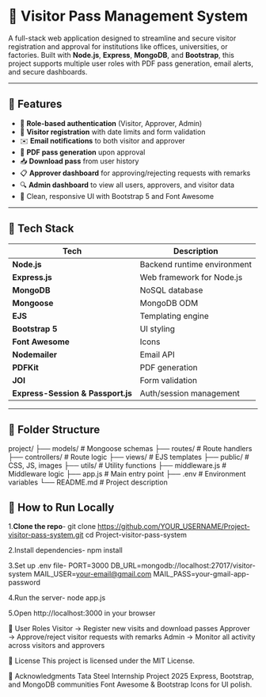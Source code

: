 # 🛂 Visitor Pass Management System

A full-stack web application designed to streamline and secure visitor registration and approval for institutions like offices, universities, or factories. Built with **Node.js**, **Express**, **MongoDB**, and **Bootstrap**, this project supports multiple user roles with PDF pass generation, email alerts, and secure dashboards.

---

## 🚀 Features

- 🔐 **Role-based authentication** (Visitor, Approver, Admin)
- 📝 **Visitor registration** with date limits and form validation
- ✉️ **Email notifications** to both visitor and approver
- 🧾 **PDF pass generation** upon approval
- 📥 **Download pass** from user history
- 📋 **Approver dashboard** for approving/rejecting requests with remarks
- 🔍 **Admin dashboard** to view all users, approvers, and visitor data
- 🎨 Clean, responsive UI with Bootstrap 5 and Font Awesome

---

## 🧠 Tech Stack

| Tech | Description |
|------|-------------|
| **Node.js** | Backend runtime environment |
| **Express.js** | Web framework for Node.js |
| **MongoDB** | NoSQL database |
| **Mongoose** | MongoDB ODM |
| **EJS** | Templating engine |
| **Bootstrap 5** | UI styling |
| **Font Awesome** | Icons |
| **Nodemailer** | Email API |
| **PDFKit** | PDF generation |
| **JOI** | Form validation |
| **Express-Session & Passport.js** | Auth/session management |

---

## 📁 Folder Structure
project/
├── models/ # Mongoose schemas
├── routes/ # Route handlers
├── controllers/ # Route logic
├── views/ # EJS templates
├── public/ # CSS, JS, images
├── utils/ # Utility functions
├── middleware.js # Middleware logic
├── app.js # Main entry point
├── .env # Environment variables
└── README.md # Project description

## 🧪 How to Run Locally

1.**Clone the repo**-
   git clone https://github.com/YOUR_USERNAME/Project-visitor-pass-system.git
   cd Project-visitor-pass-system
   
2.Install dependencies-
npm install

3.Set up .env file-
PORT=3000
DB_URL=mongodb://localhost:27017/visitor-system
MAIL_USER=your-email@gmail.com
MAIL_PASS=your-gmail-app-password

4.Run the server-
node app.js

5.Open http://localhost:3000 in your browser

👤 User Roles
Visitor → Register new visits and download passes
Approver → Approve/reject visitor requests with remarks
Admin → Monitor all activity across visitors and approvers

📝 License
This project is licensed under the MIT License.

🙌 Acknowledgments
Tata Steel Internship Project 2025
Express, Bootstrap, and MongoDB communities
Font Awesome & Bootstrap Icons for UI polish.
